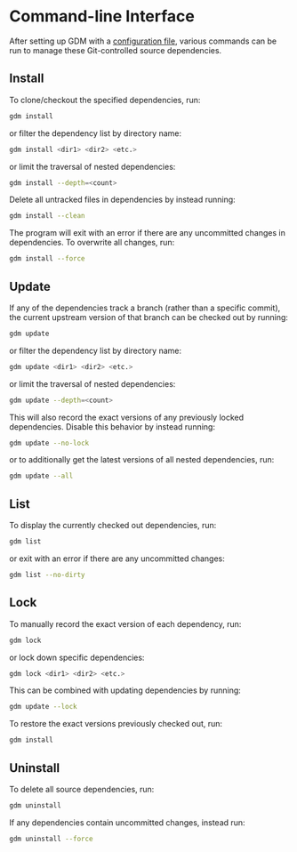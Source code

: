 # Command-line Interface

After setting up GDM with a [configuration file](../index.md#setup), various commands can be run to manage these Git-controlled source dependencies.

## Install

To clone/checkout the specified dependencies, run:

```sh
gdm install
```

or filter the dependency list by directory name:

```sh
gdm install <dir1> <dir2> <etc.>
```

or limit the traversal of nested dependencies:

```sh
gdm install --depth=<count>
```

Delete all untracked files in dependencies by instead running:

```sh
gdm install --clean
```

The program will exit with an error if there are any uncommitted changes in dependencies. To overwrite all changes, run:

```sh
gdm install --force
```

## Update

If any of the dependencies track a branch (rather than a specific commit), the current upstream version of that branch can be checked out by running:

```sh
gdm update
```

or filter the dependency list by directory name:

```sh
gdm update <dir1> <dir2> <etc.>
```

or limit the traversal of nested dependencies:

```sh
gdm update --depth=<count>
```

This will also record the exact versions of any previously locked dependencies. Disable this behavior by instead running:

```sh
gdm update --no-lock
```

or to additionally get the latest versions of all nested dependencies, run:

```sh
gdm update --all
```

## List

To display the currently checked out dependencies, run:

```sh
gdm list
```

or exit with an error if there are any uncommitted changes:

```sh
gdm list --no-dirty
```

## Lock

To manually record the exact version of each dependency, run:

```sh
gdm lock
```

or lock down specific dependencies:

```sh
gdm lock <dir1> <dir2> <etc.>
```

This can be combined with updating dependencies by running:

```sh
gdm update --lock
```

To restore the exact versions previously checked out, run:

```sh
gdm install
```

## Uninstall

To delete all source dependencies, run:

```sh
gdm uninstall
```

If any dependencies contain uncommitted changes, instead run:

```sh
gdm uninstall --force
```
